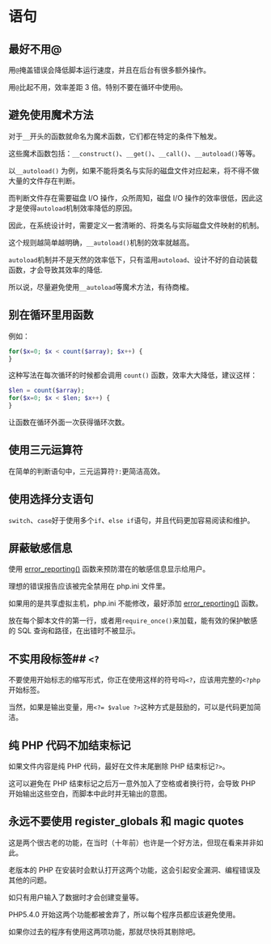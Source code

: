 # 语句

## 最好不用@

用`@`掩盖错误会降低脚本运行速度，并且在后台有很多额外操作。

用`@`比起不用，效率差距 3 倍。特别不要在循环中使用`@`。

## 避免使用魔术方法

对于`__`开头的函数就命名为魔术函数，它们都在特定的条件下触发。

这些魔术函数包括：`__construct()`、`__get()`、`__call()`、`__autoload()`等等。

以`__autoload()` 为例，如果不能将类名与实际的磁盘文件对应起来，将不得不做大量的文件存在判断。

而判断文件存在需要磁盘 I/O 操作，众所周知，磁盘 I/O 操作的效率很低，因此这才是使得`autoload`机制效率降低的原因。

因此，在系统设计时，需要定义一套清晰的、将类名与实际磁盘文件映射的机制。

这个规则越简单越明确，`__autoload()`机制的效率就越高。

`autoload`机制并不是天然的效率低下，只有滥用`autoload`、设计不好的自动装载函数，才会导致其效率的降低.

所以说，尽量避免使用`__autoload`等魔术方法，有待商榷。

## 别在循环里用函数

例如：

```php
for($x=0; $x < count($array); $x++) {
}
```

这种写法在每次循环的时候都会调用 `count()` 函数，效率大大降低，建议这样：

```php
$len = count($array);
for($x=0; $x < $len; $x++) {
}
```

让函数在循环外面一次获得循环次数。

## 使用三元运算符

在简单的判断语句中，三元运算符`?:`更简洁高效。

## 使用选择分支语句

`switch`、`case`好于使用多个`if`、`else if`语句，并且代码更加容易阅读和维护。

## 屏蔽敏感信息

使用 [error_reporting()](http://php.net/manual/zh/function.error-reporting.php) 函数来预防潜在的敏感信息显示给用户。

理想的错误报告应该被完全禁用在 php.ini 文件里。

如果用的是共享虚拟主机，php.ini 不能修改，最好添加 [error_reporting()](http://php.net/manual/zh/function.error-reporting.php) 函数。

放在每个脚本文件的第一行，或者用`require_once()`来加载，能有效的保护敏感的 SQL 查询和路径，在出错时不被显示。

## 不实用段标签## `<?`

不要使用开始标志的缩写形式，你正在使用这样的符号吗`<?`，应该用完整的`<?php`开始标签。

当然，如果是输出变量，用`<?= $value ?>`这种方式是鼓励的，可以是代码更加简洁。

## 纯 PHP 代码不加结束标记

如果文件内容是纯 PHP 代码，最好在文件末尾删除 PHP 结束标记`?>`。

这可以避免在 PHP 结束标记之后万一意外加入了空格或者换行符，会导致 PHP 开始输出这些空白，而脚本中此时并无输出的意图。

## 永远不要使用 register_globals 和 magic quotes

这是两个很古老的功能，在当时（十年前）也许是一个好方法，但现在看来并非如此。

老版本的 PHP 在安装时会默认打开这两个功能，这会引起安全漏洞、编程错误及其他的问题。

如只有用户输入了数据时才会创建变量等。

PHP5.4.0 开始这两个功能都被舍弃了，所以每个程序员都应该避免使用。

如果你过去的程序有使用这两项功能，那就尽快将其剔除吧。
